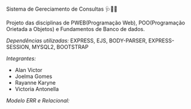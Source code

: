 Sistema de Gereciamento de Consultas 🩺🧑‍⚕️

Projeto das disciplinas de PWEB(Programação Web), POO(Programação Orietada a Objetos) e Fundamentos de Banco de dados.

*Dependências utilizadas:*
EXPRESS, EJS, BODY-PARSER, EXPRESS-SESSION, MYSQL2, BOOTSTRAP

*Integrantes:*
- Alan Victor
- Joelma Gomes
- Rayanne Karyne
- Victoria Antonella


*Modelo ERR e Relacional:*

